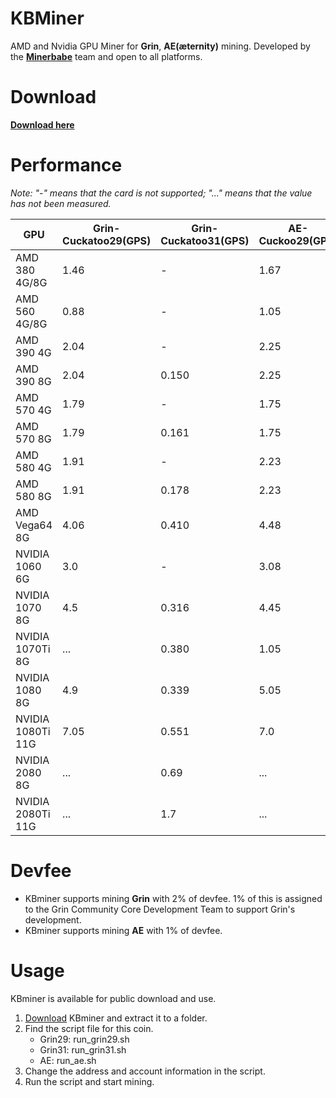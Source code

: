 # KBMiner
AMD and Nvidia GPU Miner for **Grin**, **AE(æternity)** mining. 
Developed by the [**Minerbabe**](https://minerbabe.com) team and open to all platforms.

# Download
[**Download here**](https://github.com/mcarloai/minerbabe-kbminer/releases)

# Performance
_Note: "-" means that the card is not supported; "..." means that the value has not been measured._

GPU | Grin-Cuckatoo29(GPS) | Grin-Cuckatoo31(GPS) | AE-Cuckoo29(GPS)
------------ | ------------- |------------- |------------- 
AMD 380 4G/8G | 1.46 | - | 1.67
AMD 560 4G/8G | 0.88 | - | 1.05
AMD 390 4G | 2.04 | - | 2.25
AMD 390 8G | 2.04 | 0.150 | 2.25
AMD 570 4G | 1.79 | - | 1.75
AMD 570 8G | 1.79 | 0.161 | 1.75
AMD 580 4G | 1.91 | - | 2.23
AMD 580 8G | 1.91 | 0.178 | 2.23
AMD Vega64 8G | 4.06 | 0.410 | 4.48
NVIDIA 1060 6G | 3.0 | - | 3.08
NVIDIA 1070 8G | 4.5 | 0.316 | 4.45
NVIDIA 1070Ti 8G | ... | 0.380 | 1.05
NVIDIA 1080 8G | 4.9 | 0.339 | 5.05
NVIDIA 1080Ti 11G | 7.05 | 0.551 | 7.0
NVIDIA 2080 8G | ... | 0.69 | ...
NVIDIA 2080Ti 11G | ... | 1.7 | ...


# Devfee
* KBminer supports mining **Grin** with 2% of devfee. 1% of this is assigned to the Grin Community Core Development Team to support Grin's development.
* KBminer supports mining **AE** with 1% of devfee.

# Usage
KBminer is available for public download and use.

1. [Download](https://github.com/mcarloai/minerbabe-kbminer/releases) KBminer and extract it to a folder.
2. Find the script file for this coin.
   * Grin29: run_grin29.sh
   * Grin31: run_grin31.sh
   * AE: run_ae.sh
3. Change the address and account information in the script.
4. Run the script and start mining.
